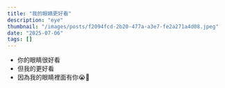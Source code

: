 ```yaml
---
title: "我的眼睛更好看"
description: "eye"
thumbnail: "/images/posts/f2094fcd-2b20-477a-a3e7-fe2a271a4d08.jpeg"
date: "2025-07-06"
tags: []
---
```

- 你的眼睛很好看
- 但我的更好看
- 因為我的眼睛裡面有你😭🫵
